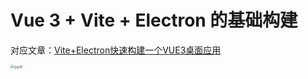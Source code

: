 # Vue 3 + Vite + Electron 的基础构建

对应文章：[Vite+Electron快速构建一个VUE3桌面应用](https://github.com/Kuari/Blog/issues/52)



<img src="../../../assets/wx_qr.png" alt="公众号" style="zoom:33%;" />
